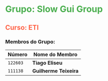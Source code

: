 # <span style="color:#4CAF50;">**Grupo: Slow Gui Group**</span>

## <span style="color:#FF6347;">**Curso: ETI**</span>

### **Membros do Grupo**:

| **Número** | **Nome do Membro**       |
|------------|--------------------------|
| `122603`   | **Tiago Eliseu**         |
| `111138`   | **Guilherme Teixeira**   |


